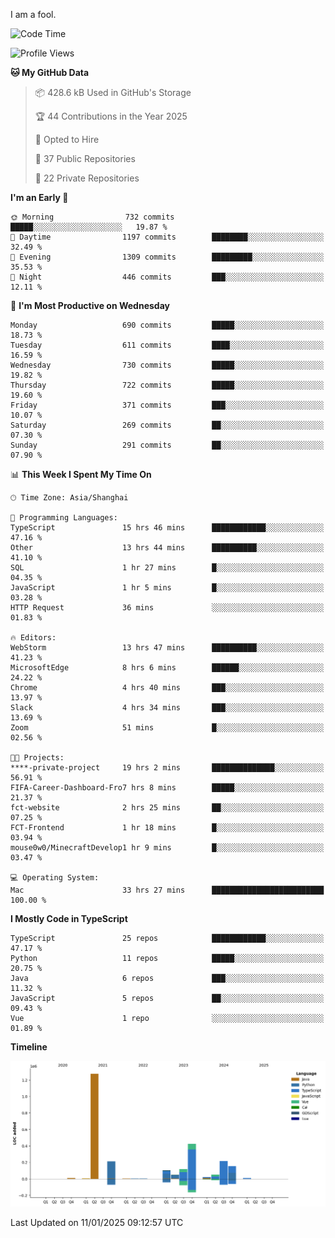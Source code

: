 I am a fool.

<!--START_SECTION:waka-->
![Code Time](http://img.shields.io/badge/Code%20Time-2%2C416%20hrs%205%20mins-blue)

![Profile Views](http://img.shields.io/badge/Profile%20Views-0-blue)

**🐱 My GitHub Data** 

> 📦 428.6 kB Used in GitHub's Storage 
 > 
> 🏆 44 Contributions in the Year 2025
 > 
> 💼 Opted to Hire
 > 
> 📜 37 Public Repositories 
 > 
> 🔑 22 Private Repositories 
 > 
**I'm an Early 🐤** 

```text
🌞 Morning                732 commits         █████░░░░░░░░░░░░░░░░░░░░   19.87 % 
🌆 Daytime                1197 commits        ████████░░░░░░░░░░░░░░░░░   32.49 % 
🌃 Evening                1309 commits        █████████░░░░░░░░░░░░░░░░   35.53 % 
🌙 Night                  446 commits         ███░░░░░░░░░░░░░░░░░░░░░░   12.11 % 
```
📅 **I'm Most Productive on Wednesday** 

```text
Monday                   690 commits         █████░░░░░░░░░░░░░░░░░░░░   18.73 % 
Tuesday                  611 commits         ████░░░░░░░░░░░░░░░░░░░░░   16.59 % 
Wednesday                730 commits         █████░░░░░░░░░░░░░░░░░░░░   19.82 % 
Thursday                 722 commits         █████░░░░░░░░░░░░░░░░░░░░   19.60 % 
Friday                   371 commits         ███░░░░░░░░░░░░░░░░░░░░░░   10.07 % 
Saturday                 269 commits         ██░░░░░░░░░░░░░░░░░░░░░░░   07.30 % 
Sunday                   291 commits         ██░░░░░░░░░░░░░░░░░░░░░░░   07.90 % 
```


📊 **This Week I Spent My Time On** 

```text
🕑︎ Time Zone: Asia/Shanghai

💬 Programming Languages: 
TypeScript               15 hrs 46 mins      ████████████░░░░░░░░░░░░░   47.16 % 
Other                    13 hrs 44 mins      ██████████░░░░░░░░░░░░░░░   41.10 % 
SQL                      1 hr 27 mins        █░░░░░░░░░░░░░░░░░░░░░░░░   04.35 % 
JavaScript               1 hr 5 mins         █░░░░░░░░░░░░░░░░░░░░░░░░   03.28 % 
HTTP Request             36 mins             ░░░░░░░░░░░░░░░░░░░░░░░░░   01.83 % 

🔥 Editors: 
WebStorm                 13 hrs 47 mins      ██████████░░░░░░░░░░░░░░░   41.23 % 
MicrosoftEdge            8 hrs 6 mins        ██████░░░░░░░░░░░░░░░░░░░   24.22 % 
Chrome                   4 hrs 40 mins       ███░░░░░░░░░░░░░░░░░░░░░░   13.97 % 
Slack                    4 hrs 34 mins       ███░░░░░░░░░░░░░░░░░░░░░░   13.69 % 
Zoom                     51 mins             █░░░░░░░░░░░░░░░░░░░░░░░░   02.56 % 

🐱‍💻 Projects: 
****-private-project     19 hrs 2 mins       ██████████████░░░░░░░░░░░   56.91 % 
FIFA-Career-Dashboard-Fro7 hrs 8 mins        █████░░░░░░░░░░░░░░░░░░░░   21.37 % 
fct-website              2 hrs 25 mins       ██░░░░░░░░░░░░░░░░░░░░░░░   07.25 % 
FCT-Frontend             1 hr 18 mins        █░░░░░░░░░░░░░░░░░░░░░░░░   03.94 % 
mouse0w0/MinecraftDevelop1 hr 9 mins         █░░░░░░░░░░░░░░░░░░░░░░░░   03.47 % 

💻 Operating System: 
Mac                      33 hrs 27 mins      █████████████████████████   100.00 % 
```

**I Mostly Code in TypeScript** 

```text
TypeScript               25 repos            ████████████░░░░░░░░░░░░░   47.17 % 
Python                   11 repos            █████░░░░░░░░░░░░░░░░░░░░   20.75 % 
Java                     6 repos             ███░░░░░░░░░░░░░░░░░░░░░░   11.32 % 
JavaScript               5 repos             ██░░░░░░░░░░░░░░░░░░░░░░░   09.43 % 
Vue                      1 repo              ░░░░░░░░░░░░░░░░░░░░░░░░░   01.89 % 
```



**Timeline**

![Lines of Code chart](https://raw.githubusercontent.com/VeejaLiu/VeejaLiu/master/assets/bar_graph.png)


 Last Updated on 11/01/2025 09:12:57 UTC
<!--END_SECTION:waka-->
